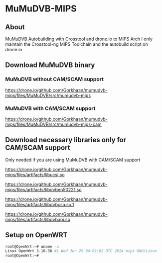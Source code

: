 # MuMuDVB-MIPS

## About

MuMuDVB Autobuilding with Crosstool and drone.io to MIPS Arch
I only maintain the Crosstool-ng MIPS Toolchain and the autobuild script on drone.io

## Download MuMuDVB binary

### MuMuDVB without CAM/SCAM support
https://drone.io/github.com/Gorkhaan/mumudvb-mips/files/MuMuDVB/src/mumudvb-mips

### MuMuDVB with CAM/SCAM support
https://drone.io/github.com/Gorkhaan/mumudvb-mips/files/MuMuDVB/src/mumudvb-mips-cam

## Download necessary libraries only for CAM/SCAM support
Only needed if you are using MuMuDVB with CAM/SCAM support

https://drone.io/github.com/Gorkhaan/mumudvb-mips/files/artifacts/libucsi.so

https://drone.io/github.com/Gorkhaan/mumudvb-mips/files/artifacts/libdvben50221.so

https://drone.io/github.com/Gorkhaan/mumudvb-mips/files/artifacts/libdvbcsa.so.1

https://drone.io/github.com/Gorkhaan/mumudvb-mips/files/artifacts/libdvbapi.so

## Setup on OpenWRT
```bash
root@OpenWrt:~# uname -a
Linux OpenWrt 3.10.36 #1 Wed Jun 25 04:02:02 UTC 2014 mips GNU/Linux
root@OpenWrt:~#
```

